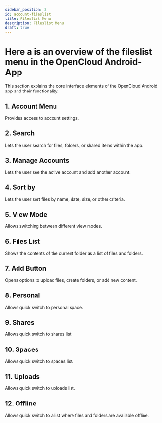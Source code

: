 ```yaml
---
sidebar_position: 2
id: account-fileslist
title: Fileslist Menu
description: Fileslist Menu
draft: true
---
```


# Here a is an overview of the fileslist menu in the OpenCloud Android-App

This section explains the core interface elements of the OpenCloud Android app and their functionality.

<!-- <img src={require("../../img/overview/fileslist.png").default} alt="Fileslist-Overview" style={{ width: '400px', marginRight: '60px' }} /> -->

## 1. Account Menu

Provides access to account settings.

## 2. Search

Lets the user search for files, folders, or shared items within the app.

## 3. Manage Accounts

Lets the user see the active account and add another account.

## 4. Sort by

Lets the user sort files by name, date, size, or other criteria.

## 5. View Mode

Allows switching between different view modes.

## 6. Files List

Shows the contents of the current folder as a list of files and folders.

## 7. Add Button

Opens options to upload files, create folders, or add new content.

## 8. Personal

Allows quick switch to personal space.

## 9. Shares

Allows quick switch to shares list.

## 10. Spaces

Allows quick switch to spaces list.

## 11. Uploads

Allows quick switch to uploads list.

## 12. Offline

Allows quick switch to a list where files and folders are available offline.
